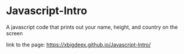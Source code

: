 # Javascript-Intro
A javascript code that prints out your name, height, and country on the screen

link to the page: https://xbigdeex.github.io/Javascript-Intro/
